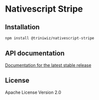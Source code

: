 # Nativescript Stripe

## Installation

```bash
npm install @triniwiz/nativescript-stripe
```

## API documentation

[Documentation for the latest stable release](https://triniwiz.github.io/nativescript-plugins/api-reference/stripe.html)

## License

Apache License Version 2.0

